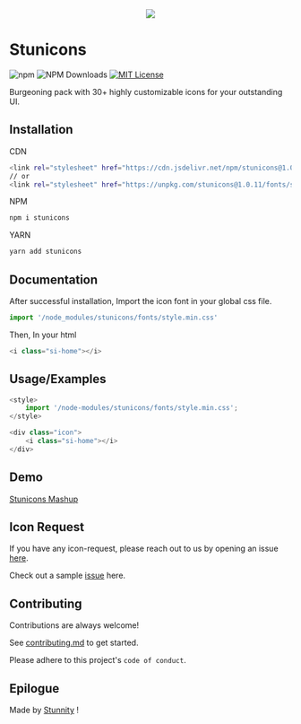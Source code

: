 
<div align="center">  <img align="center"  src="https://res.cloudinary.com/dawr8i20o/image/upload/c_scale,w_200/v1622853410/stunnity/stunicons/cdn/si-logo-web-use-01_ccmr4v.png"> </div>

# Stunicons

![npm](https://img.shields.io/npm/v/stunicons.svg?style=flat-square)
![NPM Downloads](https://img.shields.io/npm/dw/stunicons?style=flat-square)
[![MIT License](https://img.shields.io/apm/l/atomic-design-ui.svg?style=flat-square)](https://github.com/tterb/atomic-design-ui/blob/master/LICENSEs)

Burgeoning pack with 30+ highly customizable icons for your outstanding UI.

## Installation 

CDN
```bash
<link rel="stylesheet" href="https://cdn.jsdelivr.net/npm/stunicons@1.0.11/fonts/style.min.css"> 
// or
<link rel="stylesheet" href="https://unpkg.com/stunicons@1.0.11/fonts/style.min.css"> 
```   

NPM
```bash
npm i stunicons
```

YARN
```bash
yarn add stunicons
```

## Documentation


After successful installation, Import the icon font in your global css file.
```javascript
import '/node_modules/stunicons/fonts/style.min.css'
```
  
Then, In your html
```javascript
<i class="si-home"></i>
```

  

## Usage/Examples

```javascript
<style>
    import '/node-modules/stunicons/fonts/style.min.css';
</style>

<div class="icon">
    <i class="si-home"></i>
</div>
```
  
## Demo

[Stunicons Mashup](https://github.com/Stunnity/stunicons-mashup) 
  
  
## Icon Request

If you have any icon-request, please reach out to us by opening an issue [here](https://github.com/Stunnity/stunicons/issues/new).

Check out a sample [issue](https://github.com/Stunnity/stunicons/issues/2) here.

  
## Contributing

Contributions are always welcome!

See [contributing.md](https://github.com/Stunnity/stunicons/blob/main/contributing.md) to get started.

Please adhere to this project's `code of conduct`.

  
## Epilogue

Made by [Stunnity](https://www.github.com/Stunnity) !

  
